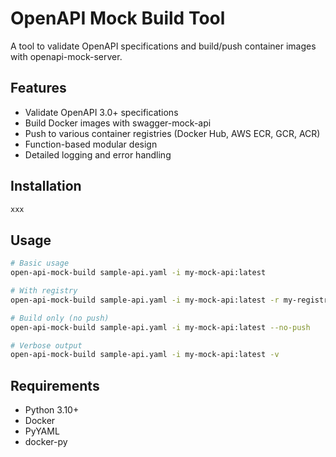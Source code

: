 # OpenAPI Mock Build Tool

A tool to validate OpenAPI specifications and build/push container images with openapi-mock-server.

## Features

- Validate OpenAPI 3.0+ specifications
- Build Docker images with swagger-mock-api
- Push to various container registries (Docker Hub, AWS ECR, GCR, ACR)
- Function-based modular design
- Detailed logging and error handling

## Installation

```bash
xxx
```

## Usage

```bash
# Basic usage
open-api-mock-build sample-api.yaml -i my-mock-api:latest

# With registry
open-api-mock-build sample-api.yaml -i my-mock-api:latest -r my-registry.com

# Build only (no push)
open-api-mock-build sample-api.yaml -i my-mock-api:latest --no-push

# Verbose output
open-api-mock-build sample-api.yaml -i my-mock-api:latest -v
```

## Requirements

- Python 3.10+
- Docker
- PyYAML
- docker-py

